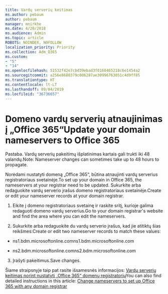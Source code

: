 ```yaml
---
title: Vardų serverių keitimas
ms.author: pebaum
author: pebaum
manager: mnirkhe
ms.date: 4/20/2018
ms.audience: Admin
ms.topic: article
ROBOTS: NOINDEX, NOFOLLOW
localization_priority: Priority
ms.collection: Adm_O365
ms.custom:
- "5"
- "14"
ms.openlocfilehash: 51532f42e7cbd39ebad3f0160465218c6e1454a2
ms.sourcegitcommit: a256e8680379c006287ae30996763051c4d9ff85
ms.translationtype: HT
ms.contentlocale: lt-LT
ms.lasthandoff: 09/04/2019
ms.locfileid: "36736657"
---
```

# <a name="update-your-domain-nameservers-to-office-365"></a><span data-ttu-id="4ad15-102">Domeno vardų serverių atnaujinimas į „Office 365“</span><span class="sxs-lookup"><span data-stu-id="4ad15-102">Update your domain nameservers to Office 365</span></span>

<span data-ttu-id="4ad15-103">Pastaba. Vardų serverių pakeitimų išplatinimas kartais gali trukti iki 48 valandų.</span><span class="sxs-lookup"><span data-stu-id="4ad15-103">Note: Nameserver changes can sometimes take up to 48 hours to propagate.</span></span>
  
<span data-ttu-id="4ad15-104">Norėdami nustatyti domeną „Office 365“, būtina atnaujinti vardų serverius registratoriaus svetainėje.</span><span class="sxs-lookup"><span data-stu-id="4ad15-104">To set up your domain in Office 365, the nameservers at your registrar need to be updated.</span></span> <span data-ttu-id="4ad15-105">Sukurkite arba redaguokite vardų serverio įrašus domeno registratoriaus svetainėje.</span><span class="sxs-lookup"><span data-stu-id="4ad15-105">Create or edit your nameserver records at your domain registrar.</span></span>
  
1. <span data-ttu-id="4ad15-106">Eikite į domeno registratoriaus svetainę ir raskite sritį, kurioje galima redaguoti domeno vardų serverius.</span><span class="sxs-lookup"><span data-stu-id="4ad15-106">Go to your domain registrar's website and find the area where you can edit the nameservers.</span></span>
  
2. <span data-ttu-id="4ad15-107">Sukurkite arba redaguokite du vardų serverio įrašus, kad jie atitiktų šias reikšmes:</span><span class="sxs-lookup"><span data-stu-id="4ad15-107">Create or edit two nameserver records to match these values:</span></span>

  - <span data-ttu-id="4ad15-108">ns1.bdm.microsoftonline.com</span><span class="sxs-lookup"><span data-stu-id="4ad15-108">ns1.bdm.microsoftonline.com</span></span>

  - <span data-ttu-id="4ad15-109">ns2.bdm.microsoftonline.com</span><span class="sxs-lookup"><span data-stu-id="4ad15-109">ns2.bdm.microsoftonline.com</span></span>

3. <span data-ttu-id="4ad15-110">Įrašyti pakeitimus.</span><span class="sxs-lookup"><span data-stu-id="4ad15-110">Save changes.</span></span>

<span data-ttu-id="4ad15-111">Šiame straipsnyje taip pat rasite išsamesnės informacijos: [Vardų serverių keitimas norint nustatyti „Office 365“ domenų registratorių](https://docs.microsoft.com//office365/admin/get-help-with-domains/change-nameservers-at-any-domain-registrar)</span><span class="sxs-lookup"><span data-stu-id="4ad15-111">You can also find detailed instructions in this article: [Change nameservers to set up Office 365 with any domain registrar](https://docs.microsoft.com//office365/admin/get-help-with-domains/change-nameservers-at-any-domain-registrar)</span></span>
  